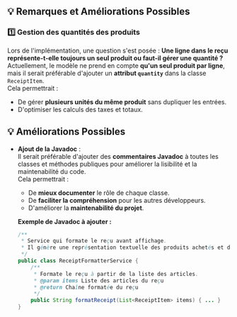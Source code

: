 ## 💡 Remarques et Améliorations Possibles

### 1️⃣ **Gestion des quantités des produits**
Lors de l'implémentation, une question s'est posée : **Une ligne dans le reçu représente-t-elle toujours un seul produit ou faut-il gérer une quantité ?**  
Actuellement, le modèle ne prend en compte **qu'un seul produit par ligne**, mais il serait préférable d'ajouter un **attribut `quantity`** dans la classe `ReceiptItem`.  
Cela permettrait :
- De gérer **plusieurs unités du même produit** sans dupliquer les entrées.
- D'optimiser les calculs des taxes et totaux.


## 💡 Améliorations Possibles

- **Ajout de la Javadoc** :  
  Il serait préférable d'ajouter des **commentaires Javadoc** à toutes les classes et méthodes publiques pour améliorer la lisibilité et la maintenabilité du code.  
  Cela permettrait :
  - De **mieux documenter** le rôle de chaque classe.
  - De **faciliter la compréhension** pour les autres développeurs.
  - D'améliorer la **maintenabilité du projet**.

  **Exemple de Javadoc à ajouter :**
  ```java
  /**
   * Service qui formate le reçu avant affichage.
   * Il génère une représentation textuelle des produits achetés et des totaux.
   */
  public class ReceiptFormatterService {
      /**
       * Formate le reçu à partir de la liste des articles.
       * @param items Liste des articles du reçu
       * @return Chaîne formatée du reçu
       */
      public String formatReceipt(List<ReceiptItem> items) { ... }
  }
